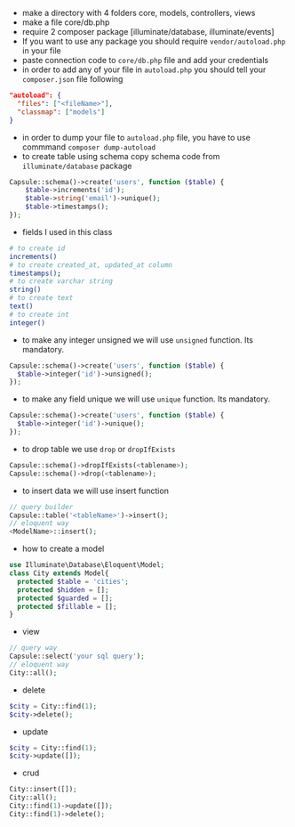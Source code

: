 * make a directory with 4 folders core, models, controllers, views
* make a file core/db.php
* require 2 composer package [illuminate/database, illuminate/events]
* If you want to use any package you should require `vendor/autoload.php` in your file
* paste connection code to `core/db.php` file and add your credentials
* in order to add any of your file in `autoload.php` you should tell your `composer.json` file following
~~~json
"autoload": {
  "files": ["<fileName>"],
  "classmap": ["models"]
}
~~~
* in order to dump your file to `autoload.php` file, you have to use commmand `composer dump-autoload`
* to create table using schema copy schema code from `illuminate/database` package
~~~php
Capsule::schema()->create('users', function ($table) {
    $table->increments('id');
    $table->string('email')->unique();
    $table->timestamps();
});
~~~
* fields I used in this class
~~~bash
# to create id
increments()
# to create created_at, updated_at column
timestamps();
# to create varchar string
string()
# to create text
text()
# to create int
integer()
~~~
* to make any integer unsigned we will use `unsigned` function. Its mandatory.
~~~php
Capsule::schema()->create('users', function ($table) {
  $table->integer('id')->unsigned();
});
~~~
* to make any field unique we will use `unique` function. Its mandatory.
~~~php
Capsule::schema()->create('users', function ($table) {
  $table->integer('id')->unique();
});
~~~
* to drop table we use `drop` or `dropIfExists`
~~~php
Capsule::schema()->dropIfExists(<tablename>);
Capsule::schema()->drop(<tablename>);
~~~
* to insert data we will use insert function
~~~php
// query builder
Capsule::table('<tableName>')->insert();
// eloquent way
<ModelName>::insert();
~~~
* how to create a model
~~~php
use Illuminate\Database\Eloquent\Model;
class City extends Model{
  protected $table = 'cities';
  protected $hidden = [];
  protected $guarded = [];
  protected $fillable = [];
}
~~~
* view
~~~php
// query way
Capsule::select('your sql query');
// eloquent way
City::all();
~~~
* delete
~~~php
$city = City::find(1);
$city->delete();
~~~
* update
~~~php
$city = City::find(1);
$city->update([]);
~~~

* crud
~~~php
City::insert([]);
City::all();
City::find(1)->update([]);
City::find(1)->delete();
~~~




